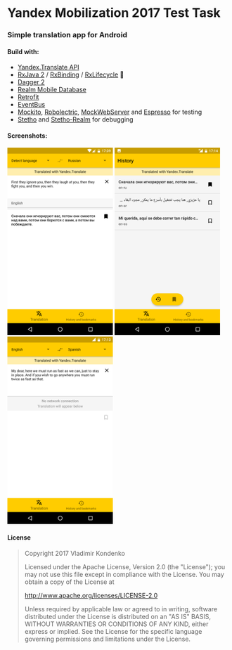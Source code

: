 # Yandex Mobilization 2017 Test Task
### Simple translation app for Android

#### Build with:

- [Yandex.Translate API](https://tech.yandex.ru/translate/)
- [RxJava 2](https://github.com/ReactiveX/RxJava) / [RxBinding](https://github.com/JakeWharton/RxBinding) / [RxLifecycle](https://github.com/trello/RxLifecycle) 🚀
- [Dagger 2](https://google.github.io/dagger/) 
- [Realm Mobile Database](https://realm.io/products/realm-mobile-database/)
- [Retrofit](https://square.github.io/retrofit/)
- [EventBus](http://greenrobot.github.io/EventBus/)
- [Mockito](http://site.mockito.org/), [Robolectric](https://github.com/robolectric/robolectric), [MockWebServer](https://github.com/square/okhttp/tree/master/mockwebserver) and [Espresso](https://google.github.io/android-testing-support-library/docs/espresso/) for testing
- [Stetho](http://facebook.github.io/stetho/) and [Stetho-Realm](https://github.com/uPhyca/stetho-realm) for debugging

#### Screenshots:

<img src="https://github.com/Kondenko/Yandex-Mobilization-2017-Test-Task/blob/develop/screenshots/screen_translation.png" width="240" height="427"> <img src="https://github.com/Kondenko/Yandex-Mobilization-2017-Test-Task/blob/develop/screenshots/screen_history.png" width="240" height="427"> <img src="https://github.com/Kondenko/Yandex-Mobilization-2017-Test-Task/blob/develop/screenshots/screen_translation_offline.png" width="240" height="427">

#### License

  > Copyright 2017 Vladimir Kondenko
  >
  >Licensed under the Apache License, Version 2.0 (the "License");
  >you may not use this file except in compliance with the License.
  >You may obtain a copy of the License at
  >
  >    http://www.apache.org/licenses/LICENSE-2.0
  >
  > Unless required by applicable law or agreed to in writing, software
  > distributed under the License is distributed on an "AS IS" BASIS,
  > WITHOUT WARRANTIES OR CONDITIONS OF ANY KIND, either express or implied.
  > See the License for the specific language governing permissions and
  > limitations under the License.
